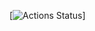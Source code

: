 [![Actions Status](https://github.com/alex873110/Pytest_hexlet/blob/main/.github/workflows/pyci.yml/badge.svg)]
